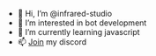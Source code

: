 - 👋 Hi, I’m @infrared-studio
- 👀 I’m interested in bot development
- 🌱 I’m currently learning javascript
- 📫 [Join](discord.gg/6vZ9emknfJ) my discord
<!---
infrared-studio/infrared-studio is a ✨ special ✨ repository because its `README.md` (this file) appears on your GitHub profile.
You can click the Preview link to take a look at your changes.
--->
